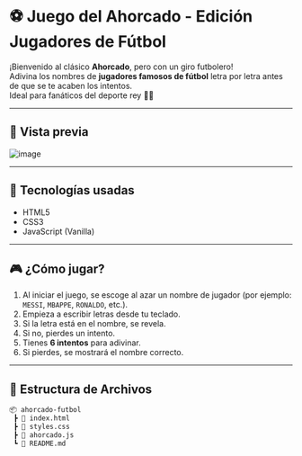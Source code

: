 # ⚽ Juego del Ahorcado - Edición Jugadores de Fútbol

¡Bienvenido al clásico **Ahorcado**, pero con un giro futbolero!  
Adivina los nombres de **jugadores famosos de fútbol** letra por letra antes de que se te acaben los intentos.  
Ideal para fanáticos del deporte rey 👟🥅

---

## 📸 Vista previa

![image](https://github.com/user-attachments/assets/c55d8623-7359-4756-a7f7-76a8415f8d0f)


---

## 🚀 Tecnologías usadas

- HTML5
- CSS3
- JavaScript (Vanilla)

---

## 🎮 ¿Cómo jugar?

1. Al iniciar el juego, se escoge al azar un nombre de jugador (por ejemplo: `MESSI`, `MBAPPE`, `RONALDO`, etc.).
2. Empieza a escribir letras desde tu teclado.
3. Si la letra está en el nombre, se revela.
4. Si no, pierdes un intento.
5. Tienes **6 intentos** para adivinar.
6. Si pierdes, se mostrará el nombre correcto.

---

## 📁 Estructura de Archivos

```bash
📦 ahorcado-futbol
 ┣ 📄 index.html
 ┣ 📄 styles.css
 ┣ 📄 ahorcado.js
 ┗ 📄 README.md


